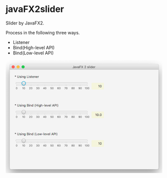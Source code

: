 # javaFX2slider

Slider by JavaFX2.

Process in the following three ways.

* Listener
* Bind(High-level API)
* Bind(Low-level API)

![javaFX2slider](/javaFX2slider.png)
